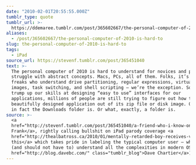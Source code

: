 ```yaml
---
date: "2010-02-01T20:55:55.000Z"
tumblr_type: quote
tumblr_url: >-
  https://ddemaree.tumblr.com/post/365602667/the-personal-computer-of-2010-is-hard-to
aliases:
  - /post/365602667/the-personal-computer-of-2010-is-hard-to
slug: the-personal-computer-of-2010-is-hard-to
tags:
  - iPad
source_url: https://stevenf.tumblr.com/post/365451040
text: >-
  The personal computer of 2010 is hard to understand for novices and people who
  struggle with abstract concepts. Macs, PCs, all of them. Folks, it’s us, the
  freaks who understand drive partitioning, regular expressions, virtual disk
  images, task switching, and shell scripting — we’re the exception. So while we
  trump up our skills at designing “easy to use” interfaces for our
  applications, millions of people are still trying to figure out how to get our
  beautifully designed application out of its zip file or disk image. Or where
  in fact the Downloads folder is. Or what, exactly, a folder is.
source: >-
  <a
  href="http://stevenf.tumblr.com/post/365451040/a-friend-who-i-know-only-meant-this-in">Steven
  Frank</a>, rightly calling bullshit on iPad parody coverage <a
  href="http://thealbatross.ca/2010/01/mentally-retarded-boy-receives-very-special-ipod/">like
  this</a> which takes pride in labeling the typical computer user — who may not
  (and should not have to) understand all the complexities in modern OSes — as &#8220;mentally retarded.&#8221; (via <a
  href="http://blog.davebc.com/" class="tumblr_blog">Dave Chartier</a>)
---
```

